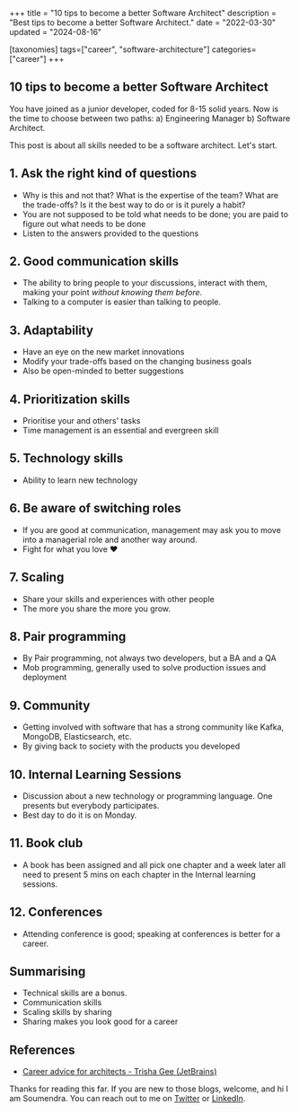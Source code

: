 +++
title = "10 tips to become a better Software Architect"
description = "Best tips to become a better Software Architect."
date = "2022-03-30"
updated = "2024-08-16"

[taxonomies]
tags=["career", "software-architecture"]
categories=["career"]
+++
## 10 tips to become a better Software Architect

You have joined as a junior developer, coded for 8-15 solid years. Now is the time to choose between two paths: a) Engineering Manager b) Software Architect.

This post is about all skills needed to be a software architect. Let's start.

## 1. Ask the right kind of questions

- Why is this and not that? What is the expertise of the team? What are the trade-offs? Is it the best way to do or is it purely a habit?
- You are not supposed to be told what needs to be done; you are paid to figure out what needs to be done
- Listen to the answers provided to the questions

## 2. Good communication skills

- The ability to bring people to your discussions, interact with them, making your point *without knowing them before*.
- Talking to a computer is easier than talking to people.

## 3. Adaptability

- Have an eye on the new market innovations
- Modify your trade-offs based on the changing business goals
- Also be open-minded to better suggestions

## 4. Prioritization skills

- Prioritise your and others' tasks
- Time management is an essential and evergreen skill

## 5. Technology skills

- Ability to learn new technology

## 6. Be aware of switching roles

- If you are good at communication, management may ask you to move into a managerial role and another way around.
- Fight for what you love ❤️

## 7. Scaling

- Share your skills and experiences with other people
- The more you share the more you grow.

## 8. Pair programming

- By Pair programming, not always two developers, but a BA and a QA
- Mob programming, generally used to solve production issues and deployment

## 9. Community

- Getting involved with software that has a strong community like Kafka, MongoDB, Elasticsearch, etc.
- By giving back to society with the products you developed 

## 10. Internal Learning Sessions

- Discussion about a new technology or programming language. One presents but everybody participates.
- Best day to do it is on Monday.

## 11. Book club

- A book has been assigned and all pick one chapter and a week later all need to present 5 mins on each chapter in the Internal learning sessions.

## 12. Conferences

- Attending conference is good; speaking at conferences is better for a career.
    
## Summarising

- Technical skills are a bonus.
- Communication skills
- Scaling skills by sharing
- Sharing makes you look good for a career

## References

- [Career advice for architects - Trisha Gee (JetBrains)](https://learning.oreilly.com/videos/oreilly-software-architecture/9781492050506/9781492050506-video324057/)

Thanks for reading this far. If you are new to those blogs, welcome, and hi I am Soumendra. You can reach out to me on [Twitter](https://twitter.com/soumendrak_) or [LinkedIn](https://www.linkedin.com/in/soumendrak/).